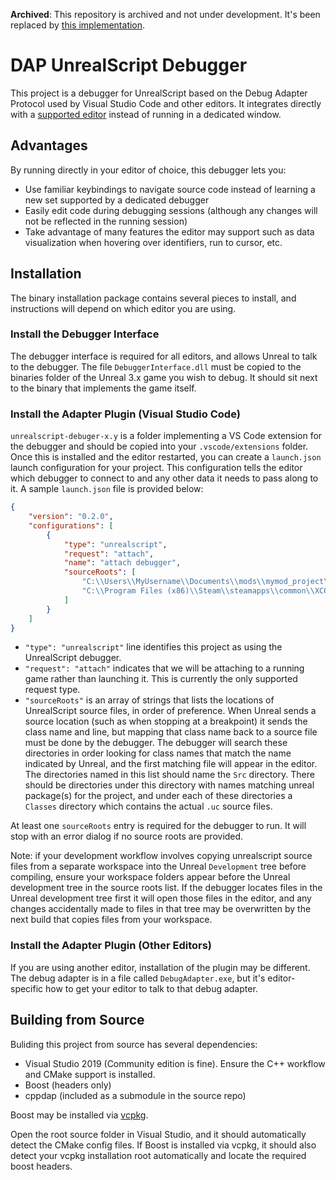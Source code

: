 **Archived**: This repository is archived and not under development. It's been replaced by [this implementation](https://github.com/tracktwo/unrealscript-debugger).

# DAP UnrealScript Debugger

This project is a debugger for UnrealScript based on the Debug Adapter Protocol used by Visual Studio Code and other editors. It integrates directly
with a [supported editor](https://microsoft.github.io/debug-adapter-protocol/implementors/tools/) instead of running in a dedicated window.

## Advantages

By running directly in your editor of choice, this debugger lets you:

- Use familiar keybindings to navigate source code instead of learning a new set supported by a dedicated debugger
- Easily edit code during debugging sessions (although any changes will not be reflected in the running session)
- Take advantage of many features the editor may support such as data visualization when hovering over identifiers, run to cursor, etc.

## Installation

The binary installation package contains several pieces to install, and instructions will depend on which editor you are using.

### Install the Debugger Interface

The debugger interface is required for all editors, and allows Unreal to talk to the debugger. The file `DebuggerInterface.dll` must be copied
to the binaries folder of the Unreal 3.x game you wish to debug. It should sit next to the binary that implements the game itself.

### Install the Adapter Plugin (Visual Studio Code)

`unrealscript-debuger-x.y` is a folder implementing a VS Code extension for the debugger and should be copied into your `.vscode/extensions` folder.
Once this is installed and the editor restarted, you can create a `launch.json` launch configuration for your project. This configuration tells the
editor which debugger to connect to and any other data it needs to pass along to it. A sample `launch.json` file is provided below:

```json
{
	"version": "0.2.0",
	"configurations": [
		{
			"type": "unrealscript",
			"request": "attach",
			"name": "attach debugger",
			"sourceRoots": [
				"C:\\Users\\MyUsername\\Documents\\mods\\mymod_project\\MyMod\\Src",
				"C:\\Program Files (x86)\\Steam\\steamapps\\common\\XCOM 2 War of the Chosen SDK\\Development\\Src"
			]
		}
	]
}
```

- `"type": "unrealscript"` line identifies this project as using the UnrealScript debugger.
- `"request": "attach"` indicates that we will be attaching to a running game rather than launching it. This is currently the only supported request type.
- `"sourceRoots"` is an array of strings that lists the locations of UnrealScript source files, in order of preference. When Unreal sends a
source location (such as when stopping at a breakpoint) it sends the class name and line, but mapping that class name back to a source file
must be done by the debugger. The debugger will search these directories in order looking for class names that match the name indicated by
Unreal, and the first matching file will appear in the editor. The directories named in this list should name the `Src` directory. There should
be directories under this directory with names matching unreal package(s) for the project, and under each of these directories a `Classes` directory
which contains the actual `.uc` source files.

At least one `sourceRoots` entry is required for the debugger to run. It will stop with an error dialog if no source roots are provided.

Note: if your development workflow involves copying unrealscript source files from a separate workspace into the Unreal `Development` tree before compiling,
ensure your workspace folders appear before the Unreal development tree in the source roots list. If the debugger locates files in the Unreal development
tree first it will open those files in the editor, and any changes accidentally made to files in that tree may be overwritten by the next build that copies
files from your workspace.

### Install the Adapter Plugin (Other Editors)

If you are using another editor, installation of the plugin may be different. The debug adapter is in a file called `DebugAdapter.exe`, but it's
editor-specific how to get your editor to talk to that debug adapter.

## Building from Source

Buliding this project from source has several dependencies:

- Visual Studio 2019 (Community edition is fine). Ensure the C++ workflow and CMake support is installed.
- Boost (headers only)
- cppdap (included as a submodule in the source repo)

Boost may be installed via [vcpkg](https://github.com/microsoft/vcpkg).

Open the root source folder in Visual Studio, and it should automatically detect the CMake config files. If Boost is installed via vcpkg, it should also detect your
vcpkg installation root automatically and locate the required boost headers.

